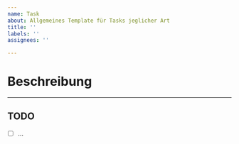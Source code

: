 ```yaml
---
name: Task
about: Allgemeines Template für Tasks jeglicher Art
title: ''
labels: ''
assignees: ''

---
```


# Beschreibung


---
## TODO
- [ ] ...
